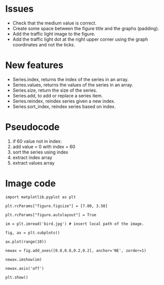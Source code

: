 # Issues
* Check that the medium value is correct.
* Create some space between the figure title and the graphs (padding).
* Add the traffic light image to the figure.
* Add the traffic light dot at the right upper corner using the graph coordinates and not the ticks.

# New features
* Series.index, returns the index of the series in an array.
* Series.values, returns the values of the series in an array.
* Series.size, return the size of the series.
* Series.add, to add or replace a series item.
* Series.reindex, reindex series given a new index.
* Series.sort_index, reindex series based on index.

# Pseudocode
1. if 60 value not in index:
2. add value = 0 with index = 60
3. sort the series using index
4. extract index array
5. extract values array

# Image code
`import matplotlib.pyplot as plt`

`plt.rcParams["figure.figsize"] = [7.00, 3.50]`

`plt.rcParams["figure.autolayout"] = True`

`im = plt.imread('bird.jpg') # insert local path of the image.`

`fig, ax = plt.subplots()`

`ax.plot(range(10))`

`newax = fig.add_axes([0.8,0.8,0.2,0.2], anchor='NE', zorder=1)`

`newax.imshow(im)`

`newax.axis('off')`

`plt.show()`
